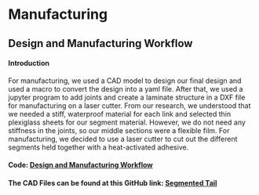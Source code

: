 # Manufacturing

## Design and Manufacturing Workflow

#### Introduction

For manufacturing, we used a CAD model to design our final design and used a macro to convert the design into a yaml file.  After that, we used a jupyter program to add joints and create a laminate structure in a DXF file for manufacturing on a laser cutter.  From our research, we understood that we needed a stiff, waterproof material for each link and selected thin plexiglass sheets for our segment material.  However, we do not need any stiffness in the joints, so our middle sections were a flexible film.  For manufacturing, we decided to use a laser cutter to cut out the different segments held together with a heat-activated adhesive.
 
#### Code: [Design and Manufacturing Workflow](https://aniiot.github.io/Foldable_Robotics_Team_2_Swimming/02_Mechanical/02_CAD/Markdown/Design_and_Manufacturing_Workflow.html)

#### The CAD Files can be found at this GitHub link: [Segmented Tail](https://github.com/AniIOT/Foldable_Robotics_Team_2_Swimming/blob/main/02_Mechanical/02_CAD) 
